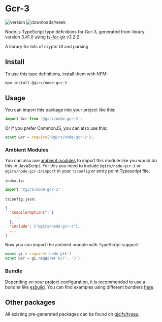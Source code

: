 
# Gcr-3

![version](https://img.shields.io/npm/v/@girs/node-gcr-3)
![downloads/week](https://img.shields.io/npm/dw/@girs/node-gcr-3)


Node.js TypeScript type definitions for Gcr-3, generated from library version 3.41.0 using [ts-for-gir](https://github.com/gjsify/ts-for-gir) v3.2.2.

A library for bits of crypto UI and parsing

## Install

To use this type definitions, install them with NPM:
```bash
npm install @girs/node-gcr-3
```

## Usage

You can import this package into your project like this:
```ts
import Gcr from '@girs/node-gcr-3';
```

Or if you prefer CommonJS, you can also use this:
```ts
const Gcr = require('@girs/node-gcr-3');
```

### Ambient Modules

You can also use [ambient modules](https://github.com/gjsify/ts-for-gir/tree/main/packages/cli#ambient-modules) to import this module like you would do this in JavaScript.
For this you need to include `@girs/node-gcr-3` or `@girs/node-gcr-3/import` in your `tsconfig` or entry point Typescript file:

`index.ts`:
```ts
import '@girs/node-gcr-3'
```

`tsconfig.json`:
```json
{
  "compilerOptions": {
    ...
  },
  "include": ["@girs/node-gcr-3"],
  ...
}
```

Now you can import the ambient module with TypeScript support: 

```ts
const gi = require('node-gtk')
const Gcr = gi.require('Gcr', '3')
```


### Bundle

Depending on your project configuration, it is recommended to use a bundler like [esbuild](https://esbuild.github.io/). You can find examples using different bundlers [here](https://github.com/gjsify/ts-for-gir/tree/main/examples).

## Other packages

All existing pre-generated packages can be found on [gjsify/types](https://github.com/gjsify/types).

